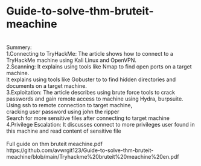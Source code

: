 # Guide-to-solve-thm-bruteit-meachine
<br>
Summery:
<br>
1.Connecting to TryHackMe: The article shows how to connect to a TryHackMe machine using Kali Linux and OpenVPN.
<br>
2.Scanning: It explains using tools like Nmap to find open ports on a target machine.
<br>
It explains using tools like Gobuster to to find hidden directories and documents on a target machine.
<br>
3.Exploitation: The article describes using brute force tools to crack passwords and gain remote access to machine using Hydra, burpsuite. 
<br>
Using ssh to remote connection to target machine,
<br>
cracking user password using john the ripper
<br>
Search for more sensitive files after connecting to target machine
<br>
4.Privilege Escalation: It discusses connect to more privileges user found in this machine and read content of sensitive file
<br>
<br>
Full guide on thm bruteit meachine.pdf
<br>
https://github.com/avwrgit123/Guide-to-solve-thm-bruteit-meachine/blob/main/Tryhackme%20bruteit%20meachine%20en.pdf
